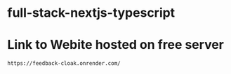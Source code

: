 # full-stack-nextjs-typescript

# Link to Webite hosted on free server
```
https://feedback-cloak.onrender.com/
```
